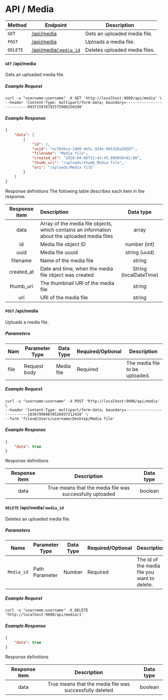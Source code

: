 # API / Media
Method        |         Endpoint                                             |       Description
--------------|--------------------------------------------------------------|----------------------------------------------
`GET`         | [/api/media](#get-apimedia)                                  | Gets an uploaded media file.
`POST`        | [/api/media](#post-apimedia)                                 | Uploads a media file.
`DELETE`      | [/api/media/:`media_id`](#delete-apimediamedia_id)             | Deletes uploaded media files. 

#### **`GET`** /api/media
Gets an uploaded media file.

##### Example Request
```shell
curl -u "username:username" -X GET 'http://localhost:9000/api/media' \
--header 'Content-Type: multipart/form-data; boundary=--------------------------093715978792575906250298'
```

##### Example Response
```json
{
    "data": [
        {
            "id": 1,
            "uuid": "ec7b45ce-1408-4e5c-924e-965326a20287",
            "filename": "Media file",
            "created_at": "2020-04-08T22:43:45.080058+01:00",
            "thumb_uri": "/uploads/thumb_Media file",
            "uri": "/uploads/Media filE"
        }
    ]
}
```

Response definitions
The following table describes each item in the response.

|Response item |Description |Data type |
|:---------------:|:------------|:----------:|
|data|Array of the media file objects, which contains an information about the uploaded media files|array|
|id|Media file object ID|number (int)|
|uuid|Media file uuuid|string (uuid)|
|filename|Name of the media file|string|
|created_at|Date and time, when the media file object was created|String (localDateTime)|
|thumb_uri|The thumbnail URI of the media file|string|
|uri|URI of the media file|string|

#### **`POST`** /api/media
Uploads a media file.

##### Parameters
Nam        |  Parameter Type       |  Data Type        |     Required/Optional   |   Description
-----------|-----------------------|-------------------|-------------------------|---------------------------------
file       |  Request body         |  Media file       |     Required            | The media file to be uploaded.


##### Example Request
```shell 
curl -u "username:username" -X POST 'http://localhost:9000/api/media' \
--header 'Content-Type: multipart/form-data; boundary=--------------------------183679989870526937212428' \
--form 'file=@/Users/username/Desktop/Media file'
```

##### Example Response
``` json
{
    "data": true
}
```
Response definitions

|Response item |Description |Data type |
|:---------------:|:------------:|:----------:|
|data|True means that the media file was successfully uploaded |boolean|

#### **`DELETE`** /api/media/:`media_id`
Deletes an uploaded media file.

##### Parameters
Name            |   Parameter Type        | Data Type          | Required/Optional       | Description
----------------|-------------------------|--------------------|-------------------------|--------------------------
`Media_id`       | Path Parameter          | Number             | Required                | The id of the media file you want to delete.


##### Example Request
```shell
curl -u "username:username" -X DELETE 'http://localhost:9000/api/media/1'
```


##### Example Response
```json
{
    "data": true
}
```

Response definitions

|Response item |Description |Data type |
|:---------------:|:------------:|:----------:|
|data|True means that the media file was successfully deleted |boolean|
